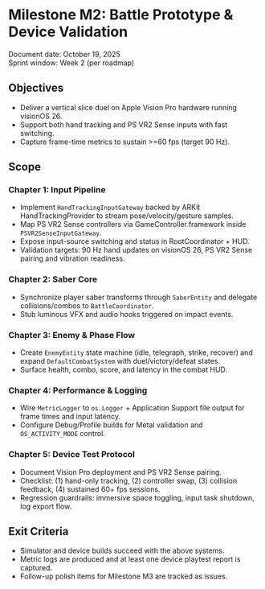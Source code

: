 # Milestone M2: Battle Prototype & Device Validation

Document date: October 19, 2025  
Sprint window: Week 2 (per roadmap)

## Objectives
- Deliver a vertical slice duel on Apple Vision Pro hardware running visionOS 26.
- Support both hand tracking and PS VR2 Sense inputs with fast switching.
- Capture frame-time metrics to sustain >=60 fps (target 90 Hz).

## Scope

### Chapter 1: Input Pipeline
- Implement `HandTrackingInputGateway` backed by ARKit HandTrackingProvider to stream pose/velocity/gesture samples.
- Map PS VR2 Sense controllers via GameController.framework inside `PSVR2SenseInputGateway`.
- Expose input-source switching and status in RootCoordinator + HUD.
- Validation targets: 90 Hz hand updates on visionOS 26, PS VR2 Sense pairing and vibration readiness.

### Chapter 2: Saber Core
- Synchronize player saber transforms through `SaberEntity` and delegate collisions/combos to `BattleCoordinator`.
- Stub luminous VFX and audio hooks triggered on impact events.

### Chapter 3: Enemy & Phase Flow
- Create `EnemyEntity` state machine (idle, telegraph, strike, recover) and expand `DefaultCombatSystem` with duel/victory/defeat states.
- Surface health, combo, score, and latency in the combat HUD.

### Chapter 4: Performance & Logging
- Wire `MetricLogger` to `os.Logger` + Application Support file output for frame times and input latency.
- Configure Debug/Profile builds for Metal validation and `OS_ACTIVITY_MODE` control.

### Chapter 5: Device Test Protocol
- Document Vision Pro deployment and PS VR2 Sense pairing.
- Checklist: (1) hand-only tracking, (2) controller swap, (3) collision feedback, (4) sustained 60+ fps sessions.
- Regression guardrails: immersive space toggling, input task shutdown, log export flow.

## Exit Criteria
- Simulator and device builds succeed with the above systems.
- Metric logs are produced and at least one device playtest report is captured.
- Follow-up polish items for Milestone M3 are tracked as issues.
